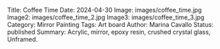 Title: Coffee Time
Date: 2024-04-30
Image: images/coffee_time.jpg
Image2: images/coffee_time_2.jpg
Image3: images/coffee_time_3.jpg
Category: Mirror Painting
Tags: Art board
Author: Marina Cavallo
Status: published
Summary: Acrylic, mirror, epoxy resin, crushed crystal glass, Unframed.
